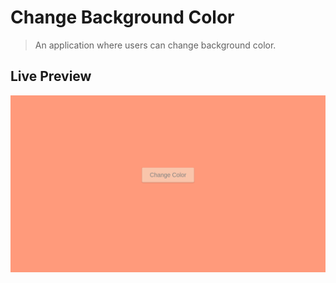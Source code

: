 # Change Background Color

> An application where users can change background color.

## Live Preview

[![Change Background Color](./images/live.png)](https://iampika.github.io/change-background-color-project/)

